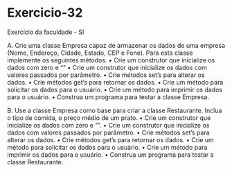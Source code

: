 # Exercicio-32
Exercício da faculdade - SI

A. Crie uma classe Empresa capaz de armazenar os dados de uma empresa (Nome,
Endereço, Cidade, Estado, CEP e Fone). Para esta classe implemente os seguintes métodos.
• Crie um construtor que inicialize os dados com zero e “”
• Crie um construtor que inicialize os dados com valores passados por parâmetro.
• Crie métodos set’s para alterar os dados.
• Crie métodos get’s para retornar os dados.
• Crie um método para solicitar os dados para o usuário.
• Crie um método para imprimir os dados para o usuário.
• Construa um programa para testar a classe Empresa.

B. Use a classe Empresa como base para criar a classe Restaurante. Inclua o tipo de comida,
o preço médio de um prato.
• Crie um construtor que inicialize os dados com zero e “”.
• Crie um construtor que inicialize os dados com valores passados por parâmetro.
• Crie métodos set’s para alterar os dados.
• Crie métodos get’s para retornar os dados.
• Crie um método para solicitar os dados para o usuário.
• Crie um método para imprimir os dados para o usuário.
• Construa um programa para testar a classe Restaurante.
